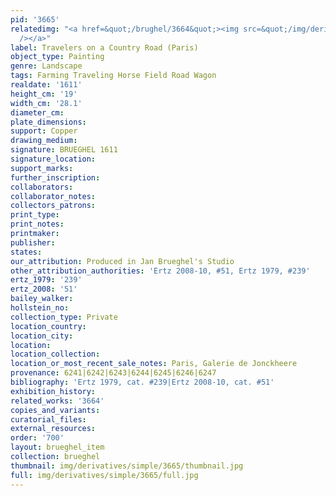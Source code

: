 ```yaml
---
pid: '3665'
relatedimg: "<a href=&quot;/brughel/3664&quot;><img src=&quot;/img/derivatives/simple/3664/thumbnail.jpg&quot;
  /></a>"
label: Travelers on a Country Road (Paris)
object_type: Painting
genre: Landscape
tags: Farming Traveling Horse Field Road Wagon
realdate: '1611'
height_cm: '19'
width_cm: '28.1'
diameter_cm: 
plate_dimensions: 
support: Copper
drawing_medium: 
signature: BRUEGHEL 1611
signature_location: 
support_marks: 
further_inscription: 
collaborators: 
collaborator_notes: 
collectors_patrons: 
print_type: 
print_notes: 
printmaker: 
publisher: 
states: 
our_attribution: Produced in Jan Brueghel's Studio
other_attribution_authorities: 'Ertz 2008-10, #51, Ertz 1979, #239'
ertz_1979: '239'
ertz_2008: '51'
bailey_walker: 
hollstein_no: 
collection_type: Private
location_country: 
location_city: 
location: 
location_collection: 
location_or_most_recent_sale_notes: Paris, Galerie de Jonckheere
provenance: 6241|6242|6243|6244|6245|6246|6247
bibliography: 'Ertz 1979, cat. #239|Ertz 2008-10, cat. #51'
exhibition_history: 
related_works: '3664'
copies_and_variants: 
curatorial_files: 
external_resources: 
order: '700'
layout: brueghel_item
collection: brueghel
thumbnail: img/derivatives/simple/3665/thumbnail.jpg
full: img/derivatives/simple/3665/full.jpg
---
```

